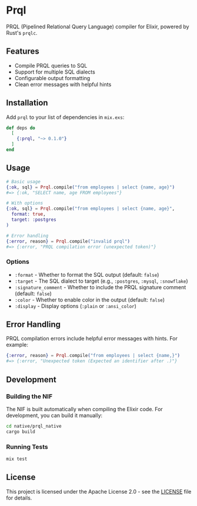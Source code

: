 # Prql

PRQL (Pipelined Relational Query Language) compiler for Elixir, powered by Rust's `prqlc`.

## Features

- Compile PRQL queries to SQL
- Support for multiple SQL dialects
- Configurable output formatting
- Clean error messages with helpful hints

## Installation

Add `prql` to your list of dependencies in `mix.exs`:

```elixir
def deps do
  [
    {:prql, "~> 0.1.0"}
  ]
end
```

## Usage

```elixir
# Basic usage
{:ok, sql} = Prql.compile("from employees | select {name, age}")
#=> {:ok, "SELECT name, age FROM employees"}

# With options
{:ok, sql} = Prql.compile("from employees | select {name, age}", 
  format: true, 
  target: :postgres
)

# Error handling
{:error, reason} = Prql.compile("invalid prql")
#=> {:error, "PRQL compilation error (unexpected token)"}
```

### Options

- `:format` - Whether to format the SQL output (default: `false`)
- `:target` - The SQL dialect to target (e.g., `:postgres`, `:mysql`, `:snowflake`)
- `:signature_comment` - Whether to include the PRQL signature comment (default: `false`)
- `:color` - Whether to enable color in the output (default: `false`)
- `:display` - Display options (`:plain` or `:ansi_color`)

## Error Handling

PRQL compilation errors include helpful error messages with hints. For example:

```elixir
{:error, reason} = Prql.compile("from employees | select {name,}")
#=> {:error, "Unexpected token (Expected an identifier after .)"}
```

## Development

### Building the NIF

The NIF is built automatically when compiling the Elixir code. For development, you can build it manually:

```bash
cd native/prql_native
cargo build
```

### Running Tests

```bash
mix test
```

## License

This project is licensed under the Apache License 2.0 - see the [LICENSE](LICENSE) file for details.
